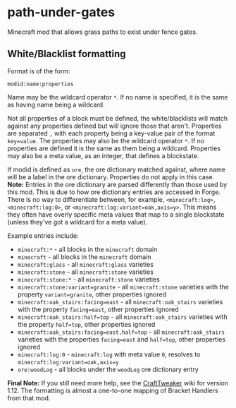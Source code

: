 # path-under-gates
 Minecraft mod that allows grass paths to exist under fence gates.

## White/Blacklist formatting

Format is of the form:

`modid:name:properties`

Name may be the wildcard operator `*`. If no name is specified, it is the same as having name being a wildcard.

Not all properties of a block must be defined, the white/blacklists will match against any properties defined but will ignore those that aren't. Properties are separated `,` with each property being a key-value pair of the format `key=value`. The properties may also be the wildcard operator `*`. If no properties are defined it is the same as them being a wildcard. Properties may also be a meta value, as an integer, that defines a blockstate.

If modid is defined as `ore`, the ore dictionary matched against, where name will be a label in the ore dictionary. Properties do not apply in this case.  
**Note:** Entries in the ore dictionary are parsed differently than those used by this mod. This is due to how ore dictionary entries are accessed in Forge. There is no way to differentiate between, for example, `<minecraft:log>`, `<minecraft:log:0>`, or `<minecraft:log:variant=oak,axis=y>`. This means they often have overly specific meta values that map to a single blockstate (unless they've got a wildcard for a meta value).

Example entries include:
- `minecraft:*` - all blocks in the `minecraft` domain
- `minecraft` - all blocks in the `minecraft` domain
- `minecraft:glass` - all `minecraft:glass` varieties
- `minecraft:stone` - all `minecraft:stone` varieties
- `minecraft:stone:*` - all `minecraft:stone` varieties
- `minecraft:stone:variant=granite` - all `minecraft:stone` varieties with the property `variant=granite`, other properties ignored
- `minecraft:oak_stairs:facing=east` - all `minecraft:oak_stairs` varieties with the property `facing=east`, other properties ignored
- `minecraft:oak_stairs:half=top` - all `minecraft:oak_stairs` varieties with the property `half=top`, other properties ignored
- `minecraft:oak_stairs:facing=east,half=top` - all `minecraft:oak_stairs` varieties with the properties `facing=east` and `half=top`, other properties ignored
- `minecraft:log:0` - `minecraft:log` with meta value `0`, resolves to `minecraft:log:variant=oak,axis=y`
- `ore:woodLog` - all blocks under the `woodLog` ore dictionary entry

**Final Note:** If you still need more help, see the [CraftTweaker](https://www.curseforge.com/minecraft/mc-mods/crafttweaker) wiki for version 1.12. The formatting is almost a one-to-one mapping of Bracket Handlers from that mod.
